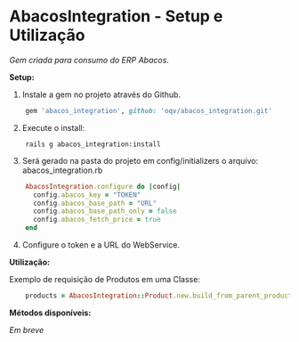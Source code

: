 AbacosIntegration - Setup e Utilização
==============

*Gem criada para consumo do ERP Abacos.*

**Setup:**

1. Instale a gem no projeto através do Github.
```ruby
    gem 'abacos_integration', github: 'oqv/abacos_integration.git'
```
2. Execute o install:
```shell
    rails g abacos_integration:install
```
3. Será gerado na pasta do projeto em config/initializers o arquivo: abacos_integration.rb
```ruby
    AbacosIntegration.configure do |config|
      config.abacos_key = "TOKEN"
      config.abacos_base_path = "URL"
      config.abacos_base_path_only = false
      config.abacos_fetch_price = true
    end
```

4. Configure o token e a URL do WebService.

**Utilização:**

Exemplo de requisição de Produtos em uma Classe:
```ruby
    products = AbacosIntegration::Product.new.build_from_parent_products
```

**Métodos disponíveis:**

*Em breve*
